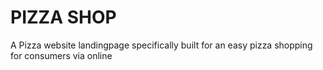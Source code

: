 # PIZZA SHOP
 A Pizza website landingpage specifically built for an easy pizza shopping for consumers via online
